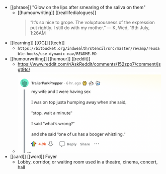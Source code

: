 - [[phrase]] "Glow on the lips after smearing of the saliva on them"
	- [[humourwriting]] [[reallifedialogues]]
	  > “It’s so nice to grope. The voluptuousness of the expression put rightly. I still do with my mother.”
	  — K, Wed, 19th July, 1:26AM
- [[learning]] [[OG]] [[tech]]
	- `https://bitbucket.org/indwealth/stencil/src/master/revamp/reusable-hooks/use-dynamic-nav/README.MD`
- [[humourwriting]] [[humour]] [[reddit]]
	- https://www.reddit.com/r/AskReddit/comments/152zpp7/comment/jsgt9tc/
	- ![Screenshot 2023-07-19 at 3.32.20 AM.png](../assets/Screenshot_2023-07-19_at_3.32.20_AM_1689717746559_0.png)
- [[card]] [[word]] Foyer
	- Lobby, corridor, or waiting room used in a theatre, cinema, concert, hall